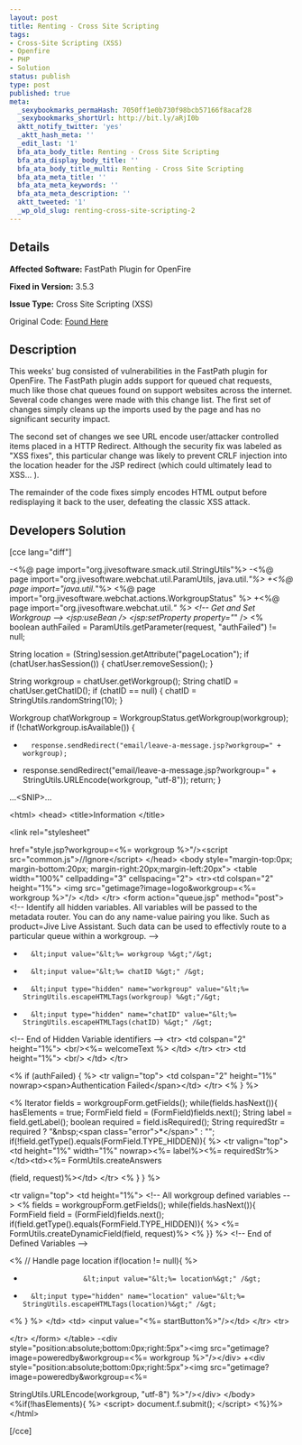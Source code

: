 ```yaml
---
layout: post
title: Renting - Cross Site Scripting
tags:
- Cross-Site Scripting (XSS)
- Openfire
- PHP
- Solution
status: publish
type: post
published: true
meta:
  _sexybookmarks_permaHash: 7050ff1e0b730f98bcb57166f8acaf28
  _sexybookmarks_shortUrl: http://bit.ly/aRjI0b
  aktt_notify_twitter: 'yes'
  _aktt_hash_meta: ''
  _edit_last: '1'
  bfa_ata_body_title: Renting - Cross Site Scripting
  bfa_ata_display_body_title: ''
  bfa_ata_body_title_multi: Renting - Cross Site Scripting
  bfa_ata_meta_title: ''
  bfa_ata_meta_keywords: ''
  bfa_ata_meta_description: ''
  aktt_tweeted: '1'
  _wp_old_slug: renting-cross-site-scripting-2
---
```

## Details
__Affected Software:__ FastPath Plugin for OpenFire

__Fixed in Version:__  3.5.3

__Issue Type:__ Cross Site Scripting (XSS)

Original Code: <a title="Renting" href="http://spotthevuln.com/2010/06/renting/" target="_blank">Found Here</a>
## Description
This weeks' bug consisted of vulnerabilities in the FastPath plugin for OpenFire. The FastPath plugin adds support for queued chat requests, much like those chat queues found on support websites across the internet. Several code changes were made with this change list. The first set of changes simply cleans up the imports used by the page and has no significant security impact.

The second set of changes we see URL encode user/attacker controlled items placed in a HTTP Redirect. Although the security fix was labeled as "XSS fixes", this particular change was likely to prevent CRLF injection into the location header for the JSP redirect (which could ultimately lead to XSS... ).

The remainder of the code fixes simply encodes HTML output before redisplaying it back to the user, defeating the classic XSS attack.
## Developers Solution
[cce lang="diff"]

-&lt;%@ page import="org.jivesoftware.smack.util.StringUtils"%&gt;
-&lt;%@ page import="org.jivesoftware.webchat.util.ParamUtils, java.util.*"%&gt;
+&lt;%@ page import="java.util.*"%&gt;
&lt;%@ page import="org.jivesoftware.webchat.actions.WorkgroupStatus" %&gt;
+&lt;%@ page import="org.jivesoftware.webchat.util.*" %&gt;
&lt;!-- Get and Set Workgroup --&gt;
&lt;jsp:useBean /&gt;
&lt;jsp:setProperty property="*" /&gt;
&lt;%
boolean authFailed = ParamUtils.getParameter(request, "authFailed") != null;

String location = (String)session.getAttribute("pageLocation");
if (chatUser.hasSession()) {
chatUser.removeSession();
}

String workgroup = chatUser.getWorkgroup();
String chatID = chatUser.getChatID();
if (chatID == null) {
chatID = StringUtils.randomString(10);
}

Workgroup chatWorkgroup = WorkgroupStatus.getWorkgroup(workgroup);
if (!chatWorkgroup.isAvailable()) {
-       response.sendRedirect("email/leave-a-message.jsp?workgroup=" + workgroup);
+ response.sendRedirect("email/leave-a-message.jsp?workgroup=" + StringUtils.URLEncode(workgroup, "utf-8"));
return;
}

...&lt;SNIP&gt;...

&lt;html&gt;
&lt;head&gt;
&lt;title&gt;Information &lt;/title&gt;

&lt;link rel="stylesheet"

href="style.jsp?workgroup=&lt;%= workgroup %&gt;"/&gt;&lt;script src="common.js"&gt;//Ignore&lt;/script&gt;
&lt;/head&gt;
&lt;body style="margin-top:0px; margin-bottom:20px; margin-right:20px;margin-left:20px"&gt;
&lt;table width="100%" cellpadding="3" cellspacing="2"&gt;
&lt;tr&gt;&lt;td colspan="2" height="1%"&gt;
&lt;img src="getimage?image=logo&amp;workgroup=&lt;%= workgroup %&gt;"/&gt;
&lt;/td&gt;
&lt;/tr&gt;
&lt;form action="queue.jsp" method="post"&gt;
&lt;!-- Identify all hidden variables. All variables will be passed to the metadata router.
You can do any name-value pairing you like. Such as product=Jive Live Assistant. Such
data can be used to effectivly route to a particular queue within a workgroup.
--&gt;
-       &lt;input value="&lt;%= workgroup %&gt;"/&gt;
-       &lt;input value="&lt;%= chatID %&gt;" /&gt;
+       &lt;input type="hidden" name="workgroup" value="&lt;%= StringUtils.escapeHTMLTags(workgroup) %&gt;"/&gt;
+       &lt;input type="hidden" name="chatID" value="&lt;%= StringUtils.escapeHTMLTags(chatID) %&gt;" /&gt;
&lt;!-- End of Hidden Variable identifiers --&gt;
&lt;tr&gt;
&lt;td colspan="2" height="1%"&gt;
&lt;br/&gt;&lt;%=  welcomeText %&gt;
&lt;/td&gt;
&lt;/tr&gt;
&lt;tr&gt;
&lt;td height="1%"&gt;
&lt;br/&gt;
&lt;/td&gt;
&lt;/tr&gt;

&lt;% if (authFailed) { %&gt;
&lt;tr valign="top"&gt;
&lt;td colspan="2" height="1%" nowrap&gt;&lt;span&gt;Authentication Failed&lt;/span&gt;&lt;/td&gt;
&lt;/tr&gt;
&lt;% } %&gt;

&lt;%
Iterator fields = workgroupForm.getFields();
while(fields.hasNext()){
hasElements = true;
FormField field = (FormField)fields.next();
String label = field.getLabel();
boolean required = field.isRequired();
String requiredStr = required ? "&amp;nbsp;&lt;span class=\"error\"&gt;*&lt;/span&gt;" : "";
if(!field.getType().equals(FormField.TYPE_HIDDEN)){
%&gt;
&lt;tr valign="top"&gt;
&lt;td height="1%" width="1%" nowrap&gt;&lt;%= label%&gt;&lt;%= requiredStr%&gt;&lt;/td&gt;&lt;td&gt;&lt;%= FormUtils.createAnswers

(field, request)%&gt;&lt;/td&gt;
&lt;/tr&gt;
&lt;% } } %&gt;

&lt;tr valign="top"&gt;
&lt;td height="1%"&gt;
&lt;!-- All workgroup defined variables --&gt;
&lt;%
fields = workgroupForm.getFields();
while(fields.hasNext()){
FormField field = (FormField)fields.next();
if(field.getType().equals(FormField.TYPE_HIDDEN)){
%&gt;
&lt;%= FormUtils.createDynamicField(field, request)%&gt;
&lt;% }} %&gt;
&lt;!-- End of Defined Variables --&gt;

&lt;% // Handle page location
if(location != null){ %&gt;
-                    &lt;input value="&lt;%= location%&gt;" /&gt;
+       &lt;input type="hidden" name="location" value="&lt;%= StringUtils.escapeHTMLTags(location)%&gt;" /&gt;
&lt;% } %&gt;
&lt;/td&gt;
&lt;td&gt; &lt;input value="&lt;%= startButton%&gt;"/&gt;&lt;/td&gt;
&lt;/tr&gt;
&lt;tr&gt;

&lt;/tr&gt;
&lt;/form&gt;
&lt;/table&gt;
-&lt;div style="position:absolute;bottom:0px;right:5px"&gt;&lt;img src="getimage?image=poweredby&amp;workgroup=&lt;%= workgroup %&gt;"/&gt;&lt;/div&gt;
+&lt;div style="position:absolute;bottom:0px;right:5px"&gt;&lt;img src="getimage?image=poweredby&amp;workgroup=&lt;%=

StringUtils.URLEncode(workgroup, "utf-8") %&gt;"/&gt;&lt;/div&gt;
&lt;/body&gt;
&lt;%if(!hasElements){ %&gt;
&lt;script&gt;
document.f.submit();
&lt;/script&gt;
&lt;%}%&gt;
&lt;/html&gt;

[/cce]
